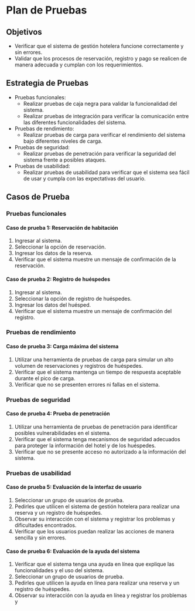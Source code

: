 # Plan de Pruebas

## Objetivos
- Verificar que el sistema de gestión hotelera funcione correctamente y sin errores.
- Validar que los procesos de reservación, registro y pago se realicen de manera adecuada y cumplan con los requerimientos.

## Estrategia de Pruebas
- Pruebas funcionales:
  - Realizar pruebas de caja negra para validar la funcionalidad del sistema.
  - Realizar pruebas de integración para verificar la comunicación entre las diferentes funcionalidades del sistema.
- Pruebas de rendimiento:
  - Realizar pruebas de carga para verificar el rendimiento del sistema bajo diferentes niveles de carga.
- Pruebas de seguridad:
  - Realizar pruebas de penetración para verificar la seguridad del sistema frente a posibles ataques.
- Pruebas de usabilidad:
  - Realizar pruebas de usabilidad para verificar que el sistema sea fácil de usar y cumpla con las expectativas del usuario.

## Casos de Prueba
### Pruebas funcionales
#### Caso de prueba 1: Reservación de habitación
1. Ingresar al sistema.
2. Seleccionar la opción de reservación.
3. Ingresar los datos de la reserva.
4. Verificar que el sistema muestre un mensaje de confirmación de la reservación.

#### Caso de prueba 2: Registro de huéspedes
1. Ingresar al sistema.
2. Seleccionar la opción de registro de huéspedes.
3. Ingresar los datos del huésped.
4. Verificar que el sistema muestre un mensaje de confirmación del registro.

### Pruebas de rendimiento
#### Caso de prueba 3: Carga máxima del sistema
1. Utilizar una herramienta de pruebas de carga para simular un alto volumen de reservaciones y registros de huéspedes.
2. Verificar que el sistema mantenga un tiempo de respuesta aceptable durante el pico de carga.
3. Verificar que no se presenten errores ni fallas en el sistema.

### Pruebas de seguridad
#### Caso de prueba 4: Prueba de penetración
1. Utilizar una herramienta de pruebas de penetración para identificar posibles vulnerabilidades en el sistema.
2. Verificar que el sistema tenga mecanismos de seguridad adecuados para proteger la información del hotel y de los huéspedes.
3. Verificar que no se presente acceso no autorizado a la información del sistema.

### Pruebas de usabilidad
#### Caso de prueba 5: Evaluación de la interfaz de usuario
1. Seleccionar un grupo de usuarios de prueba.
2. Pedirles que utilicen el sistema de gestión hotelera para realizar una reserva y un registro de huéspedes.
3. Observar su interacción con el sistema y registrar los problemas y dificultades encontrados.
4. Verificar que los usuarios puedan realizar las acciones de manera sencilla y sin errores.

#### Caso de prueba 6: Evaluación de la ayuda del sistema
1. Verificar que el sistema tenga una ayuda en línea que explique las funcionalidades y el uso del sistema.
2. Seleccionar un grupo de usuarios de prueba.
3. Pedirles que utilicen la ayuda en línea para realizar una reserva y un registro de huéspedes.
4. Observar su interacción con la ayuda en línea y registrar los problemas y
